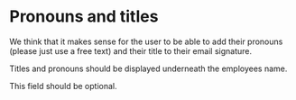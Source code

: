 # Pronouns and titles

We think that it makes sense for the user to be able to add their pronouns (please just use a free text) and their title to their email signature.

Titles and pronouns should be displayed underneath the employees name.

This field should be optional.
